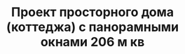 ---
title: Проект просторного дома (коттеджа) с панорамными окнами 206 м кв
description: Проект просторного каменного дома (коттеджа) с панорамными окнами с пятью спальнями и двумя балконами.  Площадь&#58; 206 м.кв.

layout: project
permalink: /proekty/:path

featured:
weight: 1400

project-title: Просторный дом с панорамными окнами
project-catalog-title: Просторный дом
project-name: DK-206
tiny-description: Коттедж с панорамными окнами и балконами

short-description: "Идея дома - много естественного света: высокие угловые окна в спальнях и на кухне, три больших окна в гостиной и террасы с двух сторон. Первый и второй этаж соединен лестницей, которая поднимается вдоль двусветного окна в просторный холл с выходом на балкон. В конструкции коттеджа вместо центральной стены сделана колонна, что дает возможность создать индивидуальное внутреннее пространство: от трех до шести спален или кабинет с бильярдной."

price-project: "80 000 р"
price-build:

area: "206"

related:
- DK-136
- DK-178
- DK-213

params:
- name: "Площадь дома"
  value: "206 м<sup>2</sup>"
- name: "Площадь 1-го этажа"
  value: "109 м<sup>2</sup>"
- name: "Площадь 2-го этажа"
  value: "97 м<sup>2</sup>"
- name: "Крыльца, балконы"
  value: "53 м<sup>2</sup>"
- name: "Габаритные размеры"
  value: "12.32 x 16.38 м"
- name: "Спальни"
  value: "4"
- name: "Санузлы"
  value: "3"
- name: "Высота 1-го этажа"
  value: "3.1 м"
- name: "Высота 2-го этажа"
  value: "3.1 м"
- name: "Фундамент"
  value: "Монолитный ж/б"
- name: "Конструкция стен"
  value: "Газобетон 400 мм"
- name: "Перекрытия"
  value: "Монолитные ж/б"
- name: "Покрытие кровли"
  value: "Гибкая черепица"
- name: "Облицовка стен"
  value: "Клинкерная плитка, термососна"

options:
- name: "Зеркальный проект"
  value: "5 000 р"
- name: "Паспорт дома"
  value: "5 000 р"
- name: "Проект отопления"
  value: "30 000 р"
- name: "Водоснабжение, канализация"
  value: "30 000 р"
- name: "Проект электрики"
  value: "30 000 р"
- name: "Проект подвала"
  value: "30 000 р"
- name: "Пристройка навеса для а/м"
  value: "15 000 р"
- name: "Замена материала стен"
  value: "20 000 р"
- name: "Изменение фундамента"
  value: "20 000 р"
- name: "Перепланировка (перегородки)"
  value: "5 000 р"
- name: "Дизайн интерьера"
  value: "120 000 р"

  
---